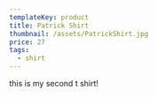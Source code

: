 ```yaml
---
templateKey: product
title: Patrick Shirt
thumbnail: /assets/PatrickShirt.jpg
price: 27
tags:
  - shirt
---
```

this is my second t shirt!